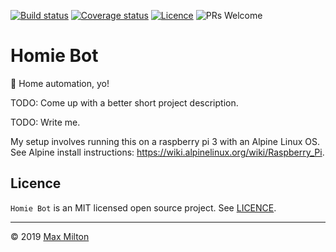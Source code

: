 <!-- markdownlint-disable first-line-h1 no-inline-html -->

[![Build status](https://img.shields.io/circleci/project/github/MaxMilton/homie-bot.svg)](https://circleci.com/gh/MaxMilton/homie-bot)
[![Coverage status](https://img.shields.io/codecov/c/github/MaxMilton/homie-bot.svg)](https://codecov.io/gh/MaxMilton/homie-bot)
[![Licence](https://img.shields.io/github/license/MaxMilton/homie-bot.svg)](https://github.com/MaxMilton/homie-bot/blob/master/LICENCE)
![PRs Welcome](https://img.shields.io/badge/PRs-welcome-brightgreen.svg)

# Homie Bot

🤖 Home automation, yo!

TODO: Come up with a better short project description.

TODO: Write me.

My setup involves running this on a raspberry pi 3 with an Alpine Linux OS. See Alpine install instructions: <https://wiki.alpinelinux.org/wiki/Raspberry_Pi>.

## Licence

`Homie Bot` is an MIT licensed open source project. See [LICENCE](https://github.com/MaxMilton/homie-bot/blob/master/LICENCE).

---

© 2019 [Max Milton](https://maxmilton.com)
